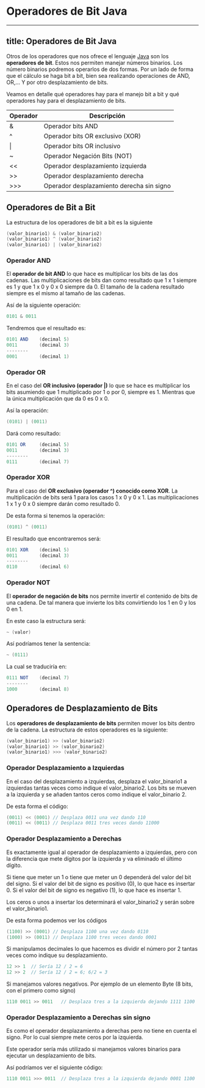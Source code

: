 # Operadores de Bit Java
---
title: Operadores de Bit Java
---

Otros de los operadores que nos ofrece el lenguaje [Java][Medium] son los **operadores de bit**. Estos nos permiten manejar números binarios. Los número binarios podremos operarlos de dos formas. Por un lado de forma que el cálculo se haga bit a bit, bien sea realizando operaciones de AND, OR,... Y por otro desplazamiento de bits.

Veamos en detalle qué operadores hay para el manejo bit a bit y qué operadores hay para el desplazamiento de bits.

| Operador | Descripción                               |
| -------- | ----------------------------------------- |
| &        | Operador bits AND                         |
| ^        | Operador bits OR exclusivo (XOR)          |
| &#124;   | Operador bits OR inclusivo                |
| ~        | Operador Negación Bits (NOT)              |
| <<       | Operador desplazamiento izquierda         |
| >>       | Operador desplazamiento derecha           |
| >>>      | Operador desplazamiento derecha sin signo |

## Operadores de Bit a Bit

La estructura de los operadores de bit a bit es la siguiente

~~~java
(valor_binario1) & (valor_binario2)
(valor_binario1) ^ (valor_binario2)
(valor_binario1) | (valor_binario2)
~~~

### Operador AND

El **operador de bit AND** lo que hace es multiplicar los bits de las dos cadenas. Las multiplicaciones de bits dan como resultado que 1 x 1 siempre es 1 y que 1 x 0 y 0 x 0 siempre da 0. El tamaño de la cadena resultado siempre es el mismo al tamaño de las cadenas.

Así de la siguiente operación:

~~~java
0101 & 0011
~~~

Tendremos que el resultado es:

~~~java
0101 AND    (decimal 5)
0011        (decimal 3)
--------
0001        (decimal 1)
~~~

### Operador OR

En el caso del **OR inclusivo (operador |)** lo que se hace es multiplicar los bits asumiendo que 1 multiplicado por 1 o por 0, siempre es 1. Mientras que la única multiplicación que da 0 es 0 x 0.

Así la operación:

~~~java
(0101) | (0011)
~~~

Dará como resultado:

~~~java
0101 OR     (decimal 5)
0011        (decimal 3)
--------
0111        (decimal 7)
~~~

### Operador XOR

Para el caso del **OR exclusivo (operador ^) conocido como XOR**. La multiplicación de bits será 1 para los casos 1 x 0 y 0 x 1. Las multiplicaciones 1 x 1 y 0 x 0 siempre darán como resultado 0.

De esta forma si tenemos la operación:

~~~java
(0101) ^ (0011)
~~~

El resultado que encontraremos será:

~~~java
0101 XOR    (decimal 5)
0011        (decimal 3)
--------
0110        (decimal 6)
~~~

### Operador NOT

El **operador de negación de bits** nos permite invertir el contenido de bits de una cadena. De tal manera que invierte los bits convirtiendo los 1 en 0 y los 0 en 1.

En este caso la estructura será:

~~~java
~ (valor)
~~~

Así podríamos tener la sentencia:

~~~java
~ (0111)
~~~

La cual se traduciría en:

~~~java
0111 NOT    (decimal 7)
--------
1000        (decimal 8)
~~~

## Operadores de Desplazamiento de Bits

Los **operadores de desplazamiento de bits** permiten mover los bits dentro de la cadena. La estructura de estos operadores es la siguiente:

~~~java
(valor_binario1) >> (valor_binario2)
(valor_binario1) >> (valor_binario2)
(valor_binario1) >>> (valor_binario2)
~~~

### Operador Desplazamiento a Izquierdas

En el caso del desplazamiento a izquierdas, desplaza el valor_binario1 a izquierdas tantas veces como indique el valor_binario2. Los bits se mueven a la izquierda y se añaden tantos ceros como indique el valor_binario 2.

De esta forma el código:

~~~java
(0011) << (0001) // Desplaza 0011 una vez dando 110
(0011) << (0011) // Desplaza 0011 tres veces dando 11000
~~~

### Operador Desplazamiento a Derechas

Es exactamente igual al operador de desplazamiento a izquierdas, pero con la diferencia que mete dígitos por la izquierda y va eliminado el último dígito.

Si tiene que meter un 1 o tiene que meter un 0 dependerá del valor del bit del signo. Si el valor del bit de signo es positivo (0), lo que hace es insertar 0. Si el valor del bit de signo es negativo (1), lo que hace es insertar 1.

Los ceros o unos a insertar los determinará el valor_binario2 y serán sobre el valor_binario1.

De esta forma podemos ver los códigos

~~~java
(1100) >> (0001) // Desplaza 1100 una vez dando 0110
(1000) >> (0011) // Desplaza 1100 tres veces dando 0001
~~~

Si manipulamos decimales lo que hacemos es dividir el número por 2 tantas veces como indique su desplazamiento.

~~~java
12 >> 1  // Sería 12 / 2 = 6
12 >> 2  // Sería 12 / 2 = 6; 6/2 = 3
~~~

Si manejamos valores negativos. Por ejemplo de un elemento Byte (8 bits, con el primero como signo)

~~~java
1110 0011 >> 0011   // Desplaza tres a la izquierda dejando 1111 1100
~~~

### Operador Desplazamiento a Derechas sin signo

Es como el operador desplazamiento a derechas pero no tiene en cuenta el signo. Por lo cual siempre mete ceros por la izquierda.

Este operador sería más utilizado si manejamos valores binarios para ejecutar un desplazamiento de bits.

Así podríamos ver el siguiente código:

~~~java
1110 0011 >>> 0011  // Desplaza tres a la izquierda dejando 0001 1100
~~~

[Medium]:https://medium.com/@vicente-aguilera-perez 
